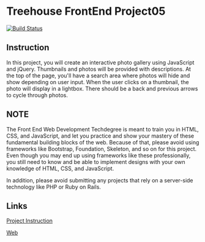 # Treehouse FrontEnd Project05

[![Build Status](https://travis-ci.com/As-12/Treehouse-FEWD.svg?branch=Project05)](https://travis-ci.com/As-12/Treehouse-FEWD)

## Instruction
In this project, you will create an interactive photo gallery using JavaScript and jQuery. Thumbnails and photos will be provided with descriptions. At the top of the page, you'll have a search area where photos will hide and show depending on user input. When the user clicks on a thumbnail, the photo will display in a lightbox. There should be a back and previous arrows to cycle through photos.


## NOTE
The Front End Web Development Techdegree is meant to train you in HTML, CSS, and JavaScript, and let you practice and show your mastery of these fundamental building blocks of the web. Because of that, please avoid using frameworks like Bootstrap, Foundation, Skeleton, and so on for this project. Even though you may end up using frameworks like these professionally, you still need to know and be able to implement designs with your own knowledge of HTML, CSS, and JavaScript.

In addition, please avoid submitting any projects that rely on a server-side technology like PHP or Ruby on Rails.

## Links

[Project Instruction](Instruction.md)

[Web](https://teamtreehouse.com/projects/an-interactive-photo-gallery)